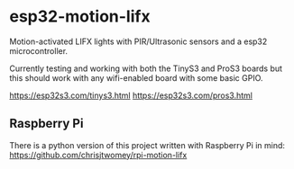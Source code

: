 # esp32-motion-lifx

Motion-activated LIFX lights with PIR/Ultrasonic sensors and a esp32 microcontroller.

Currently testing and working with both the TinyS3 and ProS3 boards but this should work with any wifi-enabled board with some basic GPIO.

https://esp32s3.com/tinys3.html
https://esp32s3.com/pros3.html


## Raspberry Pi

There is a python version of this project written with Raspberry Pi in mind: https://github.com/chrisjtwomey/rpi-motion-lifx